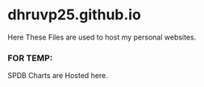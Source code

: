 # dhruvp25.github.io

Here These Files are used to host my personal websites.

### FOR TEMP:
SPDB Charts are Hosted here.
